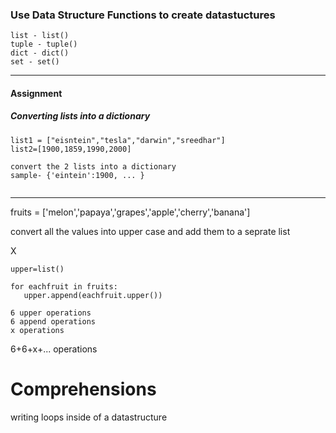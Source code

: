 ### Use Data Structure Functions to create datastuctures
```
list - list()
tuple - tuple()
dict - dict()
set - set()
```
--------
#### Assignment
##### Converting lists into a dictionary
```
list1 = ["eisntein","tesla","darwin","sreedhar"]
list2=[1900,1859,1990,2000]

convert the 2 lists into a dictionary
sample- {'eintein':1900, ... }


```
--------

fruits = ['melon','papaya','grapes','apple','cherry','banana']

convert all the values into upper case and add them to a seprate list

 X
 ```
upper=list()

for eachfruit in fruits:
	upper.append(eachfruit.upper())

6 upper operations
6 append operations
x operations
```
6+6+x+... operations



# Comprehensions

writing loops inside of a datastructure

